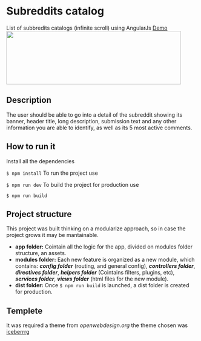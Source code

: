 # Subreddits catalog

List of subbredits catalogs (infinite scroll) using AngularJs [Demo](https://whispers16.github.io/subreddits-catalog)
<img src="https://whispers16.github.io/subreddits-catalog/images/logo.png" width="461" height="141">

  
## Description
The user should be able to go into a detail of the subreddit
showing its banner, header title, long description, submission text and any other information you are able to identify, as well as its 5 most active comments.

## How to run it

Install all the dependencies

  ```$ npm install```
To run the project use

  ```$ npm run dev```
To build the project for production use

  ```$ npm run build```

## Project structure
This project was built thinking on a modularize approach, so in case the project grows it may be mantainable.

 - **app folder:** Cointain all the logic for the app, divided on modules folder structure, an assets.
 - **modules folder:** Each new feature is organized as a new module, which contains: ***config folder*** (routing, and general config), ***controllers folder***, ***directives folder***,  ***helpers folder*** (Cointains filters, plugins, etc), ***services folder***, ***views folder*** (html files for the new module).
 - **dist folder:** Once `$ npm run build` is launched, a dist folder is created for production.

## Templete

It was required a theme from *openwebdesign.org* the theme chosen was [iceberrrg](http://www.openwebdesign.org/viewdesign.phtml?id=6382&referer=%2Fbrowse.php)